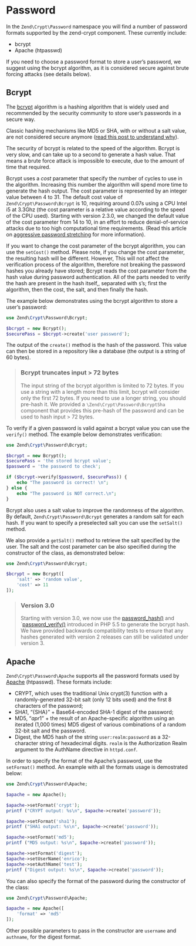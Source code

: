 # Password

In the `Zend\Crypt\Password` namespace you will find a number of password
formats supported by the zend-crypt component. These currently include:

- bcrypt
- Apache (htpasswd)

If you need to choose a password format to store a user’s password, we suggest
using the bcrypt algorithm, as it is considered secure against brute forcing
attacks (see details below).

## Bcrypt

The [bcrypt](http://en.wikipedia.org/wiki/Bcrypt) algorithm is a hashing algorithm
that is widely used and recommended by the security community to store user’s
passwords in a secure way.

Classic hashing mechanisms like MD5 or SHA, with or without a salt value, are
not considered secure anymore ([read this post to understand
why](http://codahale.com/how-to-safely-store-a-password/)).

The security of bcrypt is related to the speed of the algorithm. Bcrypt is very
slow, and can take up to a second to generate a hash value. That means a brute
force attack is impossible to execute, due to the amount of time that required.

Bcrypt uses a *cost* parameter that specify the number of cycles to use in the
algorithm. Increasing this number the algorithm will spend more time to generate
the hash output. The cost parameter is represented by an integer value between 4
to 31. The default cost value of `Zend\Crypt\Password\Bcrypt` is 10, requiring
around 0.07s using a CPU Intel i5 at 3.3Ghz (the cost parameter is a relative
value according to the speed of the CPU used). Starting with version 2.3.0, we
changed the default value of the cost parameter from 14 to 10, in an effort to
reduce denial-of-service attacks due to too high computational time
requirements. (Read this article on [aggressive password
stretching](http://timoh6.github.io/2013/11/26/Aggressive-password-stretching.html)
for more information).

If you want to change the cost parameter of the bcrypt algorithm, you can use
the `setCost()` method. Please note, if you change the cost parameter, the
resulting hash will be different. However, This will not affect the verification
process of the algorithm, therefore not breaking the password hashes you already
have stored; Bcrypt reads the cost parameter from the hash value during password
authentication. All of the parts needed to verify the hash are present in the
hash itself,, separated with `$`’s; first the algorithm, then the cost, the
salt, and then finally the hash.

The example below demonstrates using the bcrypt algorithm to store a user’s password:

```php
use Zend\Crypt\Password\Bcrypt;

$bcrypt = new Bcrypt();
$securePass = $bcrypt->create('user password');
```

The output of the `create()` method is the hash of the password. This value can
then be stored in a repository like a database (the output is a string of 60
bytes).

> ### Bcrypt truncates input > 72 bytes
>
> The input string of the bcrypt algorithm is limited to 72 bytes. If you use a
> string with a length more than this limit, bcrypt will consider only the first
> 72 bytes. If you need to use a longer string, you should pre-hash it.
> We provided a `\Zend\Crypt\Password\BcryptSha` component that provides this
> pre-hash of the password and can be used to hash input > 72 bytes.

To verify if a given password is valid against a bcrypt value you can use the
`verify()` method. The example below demonstrates verification:

```php
use Zend\Crypt\Password\Bcrypt;

$bcrypt = new Bcrypt();
$securePass = 'the stored bcrypt value';
$password = 'the password to check';

if ($bcrypt->verify($password, $securePass)) {
    echo "The password is correct! \n";
} else {
    echo "The password is NOT correct.\n";
}
```

Bcrypt also uses a salt value to improve the randomness of the algorithm.
By default, `Zend\Crypt\Password\Bcrypt` generates a random salt for
each hash. If you want to specify a preselected salt you can use the `setSalt()`
method.

We also provide a `getSalt()` method to retrieve the salt specified by the user.
The salt and the cost parameter can be also specified during the constructor of
the class, as demonstrated below:

```php
use Zend\Crypt\Password\Bcrypt;

$bcrypt = new Bcrypt([
    'salt' => 'random value',
    'cost' => 11
]);
```

> ### Version 3.0
>
> Starting with version 3.0, we now use the [password_hash()](http://php.net/password_hash)
> and `[password_verify()](http://php.net/password_verify) introduced in PHP 5.5
> to generate the bcrypt hash. We have provided backwards compatibility tests to
> ensure that any hashes generated with version 2 releases can still be
> validated under version 3.

## Apache

`Zend\Crypt\Password\Apache` supports all the password formats used by
[Apache](http://httpd.apache.org/docs/2.2/misc/password_encryptions.html)
(htpasswd). These formats include:

- CRYPT, which uses the traditional Unix crypt(3) function with a
  randomly-generated 32-bit salt (only 12 bits used) and the first 8 characters
  of the password;
- SHA1, “{SHA}” + Base64-encoded SHA-1 digest of the password;
- MD5, “$apr1$” + the result of an Apache-specific algorithm using an iterated
  (1,000 times) MD5 digest of various combinations of a random 32-bit salt and
  the password.
- Digest, the MD5 hash of the string `user:realm:password` as a 32-character
  string of hexadecimal digits. `realm` is the Authorization Realm argument to
  the AuthName directive in `httpd.conf`.

In order to specify the format of the Apache’s password, use the `setFormat()`
method. An example with all the formats usage is demostrated below:

```php
use Zend\Crypt\Password\Apache;

$apache = new Apache();

$apache->setFormat('crypt');
printf ("CRYPT output: %s\n", $apache->create('password'));

$apache->setFormat('sha1');
printf ("SHA1 output: %s\n", $apache->create('password'));

$apache->setFormat('md5');
printf ("MD5 output: %s\n", $apache->create('password'));

$apache->setFormat('digest');
$apache->setUserName('enrico');
$apache->setAuthName('test');
printf ("Digest output: %s\n", $apache->create('password'));
```

You can also specify the format of the password during the constructor of the class:

```php
use Zend\Crypt\Password\Apache;

$apache = new Apache([
    'format' => 'md5'
]);
```

Other possible parameters to pass in the constructor are `username` and `authname`,
for the digest format.
